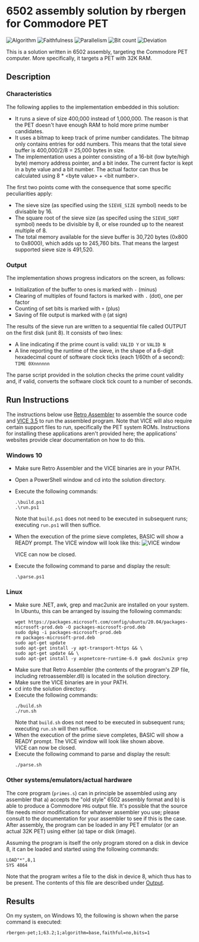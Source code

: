 # 6502 assembly solution by rbergen for Commodore PET

![Algorithm](https://img.shields.io/badge/Algorithm-base-green)
![Faithfulness](https://img.shields.io/badge/Faithful-no-yellowgreen)
![Parallelism](https://img.shields.io/badge/Parallel-no-green)
![Bit count](https://img.shields.io/badge/Bits-1-green)
![Deviation](https://img.shields.io/badge/Deviation-sievesize-blue)

This is a solution written in 6502 assembly, targeting the Commodore PET computer. More specifically, it targets a PET with 32K RAM.

## Description
### Characteristics
The following applies to the implementation embedded in this solution:
- It runs a sieve of size 400,000 instead of 1,000,000. The reason is that the PET doesn't have enough RAM to hold more prime number candidates.
- It uses a bitmap to keep track of prime number candidates. The bitmap only contains entries for odd numbers. This means that the total sieve buffer is 400,000/2/8 = 25,000 bytes in size.
- The implementation uses a pointer consisting of a 16-bit (low byte/high byte) memory address pointer, and a bit index. The current factor is kept in a byte value and a bit number. The actual factor can thus be calculated using 8 * &lt;byte value&gt; + &lt;bit number&gt;. 

The first two points come with the consequence that some specific peculiarities apply:
- The sieve size (as specified using the `SIEVE_SIZE` symbol) needs to be divisable by 16.
- The square root of the sieve size (as specifed using the `SIEVE_SQRT` symbol) needs to be divisible by 8, or else rounded up to the nearest multiple of 8.
- The total memory available for the sieve buffer is 30,720 bytes (0x800 to 0x8000), which adds up to 245,760 bits. That means the largest supported sieve size is 491,520.

### Output
The implementation shows progress indicators on the screen, as follows:
- Initialization of the buffer to ones is marked with `-` (minus)
- Clearing of multiples of found factors is marked with `.` (dot), one per factor
- Counting of set bits is marked with `+` (plus)
- Saving of file output is marked with `@` (at sign)

The results of the sieve run are written to a sequential file called OUTPUT on the first disk (unit 8). It consists of two lines:
- A line indicating if the prime count is valid: `VALID Y` or `VALID N`
- A line reporting the runtime of the sieve, in the shape of a 6-digit hexadecimal count of software clock ticks (each 1/60th of a second): `TIME 0Xnnnnnn`

The parse script provided in the solution checks the prime count validity and, if valid, converts the software clock tick count to a number of seconds.

## Run Instructions
The instructions below use [Retro Assembler](https://enginedesigns.net/retroassembler) to assemble the source code and [VICE 3.5](https://vice-emu.sourceforge.io/) to run the assembled program. Note that VICE will also require certain support files to run, specifically the PET system ROMs.
Instructions for installing these applications aren't provided here; the applications' websites provide clear documentation on how to do this.

### Windows 10
- Make sure Retro Assembler and the VICE binaries are in your PATH.
- Open a PowerShell window and cd into the solution directory.
- Execute the following commands:
  ```
  .\build.ps1
  .\run.ps1
  ```
  Note that `build.ps1` does not need to be executed in subsequent runs; executing `run.ps1` will then suffice.
- When the execution of the prime sieve completes, BASIC will show a READY prompt. The VICE window will look like this:
  ![VICE window](https://i.ibb.co/S09QLfP/petprimes.png)

  VICE can now be closed.
- Execute the following command to parse and display the result:
  ```
  .\parse.ps1
  ```

### Linux
- Make sure .NET, awk, grep and mac2unix are installed on your system. In Ubuntu, this can be arranged by issuing the following commands:
  ```
  wget https://packages.microsoft.com/config/ubuntu/20.04/packages-microsoft-prod.deb -O packages-microsoft-prod.deb
  sudo dpkg -i packages-microsoft-prod.deb
  rm packages-microsoft-prod.deb
  sudo apt-get update
  sudo apt-get install -y apt-transport-https && \
  sudo apt-get update && \
  sudo apt-get install -y aspnetcore-runtime-6.0 gawk dos2unix grep
  ```
- Make sure that Retro Assembler (the contents of the program's ZIP file, including retroassembler.dll) is located in the solution directory.
- Make sure the VICE binaries are in your PATH.
- cd into the solution directory.
- Execute the following commands:
  ```
  ./build.sh
  ./run.sh
  ```
  Note that `build.sh` does not need to be executed in subsequent runs; executing `run.sh` will then suffice.
- When the execution of the prime sieve completes, BASIC will show a READY prompt. The VICE window will look like shown above. <br/>
  VICE can now be closed.
- Execute the following command to parse and display the result:
  ```
  ./parse.sh
  ```

### Other systems/emulators/actual hardware
The core program (`primes.s`) can in principle be assembled using any assembler that a) accepts the "old style" 6502 assembly format and b) is able to produce a Commodore `PRG` output file. It's possible that the source file needs minor modifications for whatever assembler you use; please consult to the documentation for your assembler to see if this is the case.
After assembly, the program can be loaded in any PET emulator (or an actual 32K PET) using either (a) tape or disk (image). 

Assuming the program is itself the only program stored on a disk in device 8, it can be loaded and started using the following commands:
```
LOAD"*",8,1
SYS 4864
```

Note that the program writes a file to the disk in device 8, which thus has to be present. The contents of this file are described under [Output](#output).

## Results
On my system, on Windows 10, the following is shown when the parse command is executed:
```
rbergen-pet;1;63.2;1;algorithm=base,faithful=no,bits=1
```
